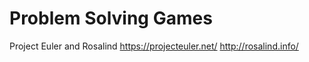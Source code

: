Problem Solving Games
=====================

Project Euler and Rosalind
https://projecteuler.net/
http://rosalind.info/
